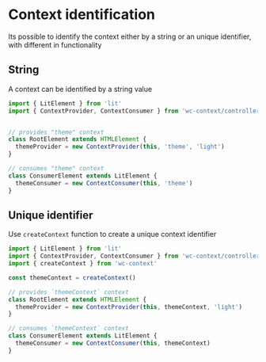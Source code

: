 # Context identification

Its possible to identify the context either by a string or an unique identifier, with different in functionality 

## String

A context can be identified by a string value

```js
import { LitElement } from 'lit'
import { ContextProvider, ContextConsumer } from 'wc-context/controllers.js'


// provides "theme" context
class RootElement extends HTMLElement {  
  themeProvider = new ContextProvider(this, 'theme', 'light')  
}

// consumes "theme" context
class ConsumerElement extends LitElement {
  themeConsumer = new ContextConsumer(this, 'theme') 
}
```

## Unique identifier

Use `createContext` function to create a unique context identifier

```js
import { LitElement } from 'lit'
import { ContextProvider, ContextConsumer } from 'wc-context/controllers.js'
import { createContext } from 'wc-context'

const themeContext = createContext()

// provides `themeContext` context
class RootElement extends HTMLElement {  
  themeProvider = new ContextProvider(this, themeContext, 'light')  
}

// consumes `themeContext` context
class ConsumerElement extends LitElement {
  themeConsumer = new ContextConsumer(this, themeContext) 
}
```